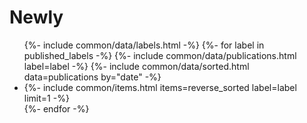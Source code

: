 ---
---
<div class="home-area">
    <h1>Newly</h1>
    <ul class="home-items">
    {%- include common/data/labels.html -%}
    {%- for label in published_labels -%}
        {%- include common/data/publications.html label=label -%}
        {%- include common/data/sorted.html data=publications by="date" -%}
        <li class="home-item">
            {%- include common/items.html items=reverse_sorted label=label limit=1 -%}
        </li>
        {%- endfor -%}
    </ul>
</div>